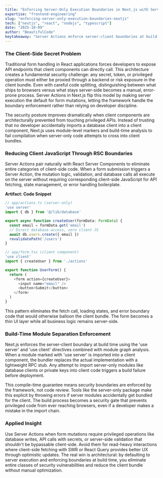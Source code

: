 ```yaml
---
title: "Enforcing Server-Only Execution Boundaries in Next.js with Server Actions"
expertise: "frontend-engineering"
slug: "enforcing-server-only-execution-boundaries-nextjs"
tech: ["nextjs", "react", "nodejs", "typescript"]
date: "2025-10-09"
author: "BeautifulCode"
keytakeaway: "Server Actions enforce server-client boundaries at build time, keeping secrets off the client while reducing JavaScript bundle size through framework-level separation of privileged server code from UI components."
---
```


### The Client-Side Secret Problem

Traditional form handling in React applications forces developers to expose API endpoints that client components can directly call. This architecture creates a fundamental security challenge: any secret, token, or privileged operation must either be proxied through a backend or risk exposure in the client bundle. Even with careful code splitting, distinguishing between what ships to browsers versus what stays server-side becomes a manual, error-prone process. Server Actions in Next.js flip this model by making server execution the default for form mutations, letting the framework handle the boundary enforcement rather than relying on developer discipline.

The security posture improves dramatically when client components are architecturally prevented from touching privileged APIs. Instead of trusting that no developer accidentally imports a database client into a client component, Next.js uses module-level markers and build-time analysis to fail compilation when server-only code attempts to cross into client bundles.

### Reducing Client JavaScript Through RSC Boundaries

Server Actions pair naturally with React Server Components to eliminate entire categories of client-side code. When a form submission triggers a Server Action, the mutation logic, validation, and database calls all execute on the server without requiring corresponding client-side JavaScript for API fetching, state management, or error handling boilerplate.

**Artifact: Code Snippet**

```typescript
// app/actions.ts (server-only)
'use server'
import { db } from '@/lib/database'

export async function createUser(formData: FormData) {
  const email = formData.get('email')
  // Direct database access, zero client JS
  await db.users.create({ email })
  revalidatePath('/users')
}

// app/form.tsx (client component)
'use client'
import { createUser } from './actions'

export function UserForm() {
  return (
    <form action={createUser}>
      <input name="email" />
      <button>Submit</button>
    </form>
  )
}
```

This pattern eliminates the fetch call, loading states, and error boundary code that would otherwise balloon the client bundle. The form becomes a thin UI layer while all business logic remains server-side.

### Build-Time Module Separation Enforcement

Next.js enforces the server-client boundary at build time using the 'use server' and 'use client' directives combined with module graph analysis. When a module marked with 'use server' is imported into a client component, the bundler replaces the actual implementation with a lightweight RPC stub. Any attempt to import server-only modules like database clients or private keys into client code triggers a build failure before deployment.

This compile-time guarantee means security boundaries are enforced by the framework, not code review. Tools like the server-only package make this explicit by throwing errors if server modules accidentally get bundled for the client. The build process becomes a security gate that prevents privileged code from ever reaching browsers, even if a developer makes a mistake in the import chain.

### Applied Insight

Use Server Actions when form mutations require privileged operations like database writes, API calls with secrets, or server-side validation that shouldn't be bypassable client-side. Avoid them for read-heavy interactions where client-side fetching with SWR or React Query provides better UX through optimistic updates. The real win is architectural: by defaulting to server execution and enforcing boundaries at build time, you eliminate entire classes of security vulnerabilities and reduce the client bundle without manual optimization.